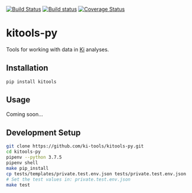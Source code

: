 [![Build Status](https://travis-ci.org/ki-tools/kitools-py.svg?branch=master)](https://travis-ci.org/ki-tools/kitools-py)
[![Build status](https://ci.appveyor.com/api/projects/status/307n6qcdywewtext/branch/master?svg=true)](https://ci.appveyor.com/project/Patrick33219/kitools-py/branch/master)
[![Coverage Status](https://coveralls.io/repos/github/ki-tools/kitools-py/badge.svg?branch=master)](https://coveralls.io/github/ki-tools/kitools-py?branch=master)

# kitools-py

Tools for working with data in [Ki](https://kiglobalhealth.org) analyses.

## Installation

`pip install kitools`

## Usage

Coming soon...

## Development Setup

```bash
git clone https://github.com/ki-tools/kitools-py.git
cd kitools-py
pipenv --python 3.7.5
pipenv shell
make pip_install
cp tests/templates/private.test.env.json tests/private.test.env.json
# Set the test values in: private.test.env.json
make test
```

